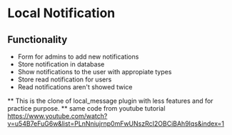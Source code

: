 # Local Notification

## Functionality

- Form for admins to add new notifications
- Store notification in database
- Show notifications to the user with appropiate types
- Store read notification for users
- Read notifications aren't showed twice

** This is the clone of local_message plugin with less features and for practice purpose.
** same code from youtube tutorial https://www.youtube.com/watch?v=u54B7eFuG6w&list=PLnNniujrnp0mFwUNszRcI2OBCiBAh9Iqs&index=1
